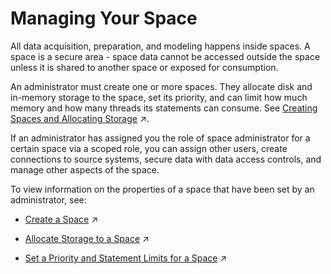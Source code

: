 <!-- loio268ea7e3e8d448deaab420219477064d -->

# Managing Your Space

All data acquisition, preparation, and modeling happens inside spaces. A space is a secure area - space data cannot be accessed outside the space unless it is shared to another space or exposed for consumption.

An administrator must create one or more spaces. They allocate disk and in-memory storage to the space, set its priority, and can limit how much memory and how many threads its statements can consume. See [Creating Spaces and Allocating Storage](https://help.sap.com/viewer/9f804b8efa8043539289f42f372c4862/cloud/en-US/2ace657356d54199b0b87d2327b1a70b.html "All data acquisition, preparation, and modeling happens inside spaces. A space is a secure area - space data cannot be accessed outside the space unless it is shared to another space or exposed for consumption.") :arrow_upper_right:.

If an administrator has assigned you the role of space administrator for a certain space via a scoped role, you can assign other users, create connections to source systems, secure data with data access controls, and manage other aspects of the space.

To view information on the properties of a space that have been set by an administrator, see:

-   [Create a Space](https://help.sap.com/viewer/9f804b8efa8043539289f42f372c4862/cloud/en-US/bbd41b82ad4d4d9ba91341545f0b37e7.html "Create a space, allocate storage, and set the space priority and statement limits.") :arrow_upper_right:

-   [Allocate Storage to a Space](https://help.sap.com/viewer/9f804b8efa8043539289f42f372c4862/cloud/en-US/f414c3d62bfe49b38e2cfdd7b4e7d786.html "Use the Storage Assignment properties to allocate disk and in-memory storage to the space and to choose whether it will have access to the SAP HANA data lake.") :arrow_upper_right:

-   [Set a Priority and Statement Limits for a Space](https://help.sap.com/viewer/9f804b8efa8043539289f42f372c4862/cloud/en-US/d66ac1efb5054068a104c4559b72d272.html "Use the properties in the Workload Management section to prioritize between spaces for resource consumption and set limits to the amount of memory and threads that a space can consume.") :arrow_upper_right:


